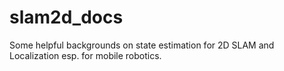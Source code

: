 # slam2d_docs
Some helpful backgrounds on state estimation for 2D SLAM and Localization esp. for mobile robotics.
